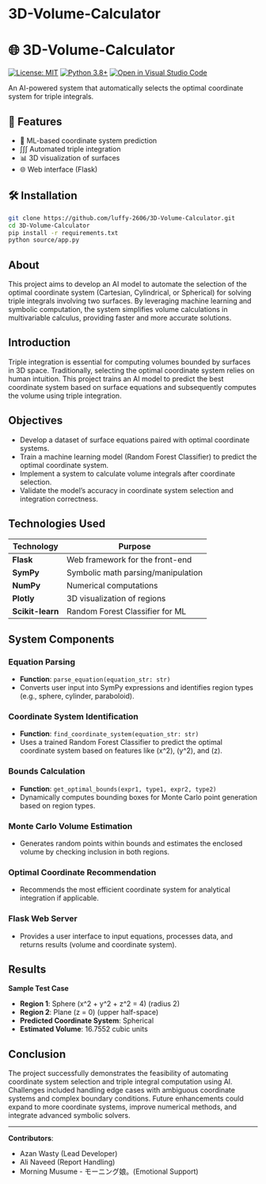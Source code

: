 # 3D-Volume-Calculator

# 🌐 3D-Volume-Calculator 

[![License: MIT](https://img.shields.io/badge/License-MIT-yellow.svg)](https://opensource.org/licenses/MIT)
[![Python 3.8+](https://img.shields.io/badge/Python-3.10+-blue.svg)](https://www.python.org/)
[![Open in Visual Studio Code](https://img.shields.io/badge/Open%20in-VSCode-007ACC?logo=visual-studio-code)](https://open.vscode.dev/yourusername/3D-Volume-Calculator)

An AI-powered system that automatically selects the optimal coordinate system for triple integrals.

## 🚀 Features
- 🤖 ML-based coordinate system prediction
- ∫∫∫ Automated triple integration
- 📊 3D visualization of surfaces
- 🌐 Web interface (Flask)

## 🛠️ Installation
```bash
git clone https://github.com/luffy-2606/3D-Volume-Calculator.git
cd 3D-Volume-Calculator
pip install -r requirements.txt
python source/app.py
```
## About
This project aims to develop an AI model to automate the selection of the optimal coordinate system (Cartesian, Cylindrical, or Spherical) for solving triple integrals involving two surfaces. By leveraging machine learning and symbolic computation, the system simplifies volume calculations in multivariable calculus, providing faster and more accurate solutions.

## Introduction
Triple integration is essential for computing volumes bounded by surfaces in 3D space. Traditionally, selecting the optimal coordinate system relies on human intuition. This project trains an AI model to predict the best coordinate system based on surface equations and subsequently computes the volume using triple integration.

## Objectives
- Develop a dataset of surface equations paired with optimal coordinate systems.
- Train a machine learning model (Random Forest Classifier) to predict the optimal coordinate system.
- Implement a system to calculate volume integrals after coordinate selection.
- Validate the model’s accuracy in coordinate system selection and integration correctness.

## Technologies Used
| Technology       | Purpose                          |
|------------------|----------------------------------|
| **Flask**        | Web framework for the front-end  |
| **SymPy**        | Symbolic math parsing/manipulation |
| **NumPy**        | Numerical computations           |
| **Plotly**       | 3D visualization of regions      |
| **Scikit-learn** | Random Forest Classifier for ML  |

## System Components

### Equation Parsing
- **Function**: `parse_equation(equation_str: str)`
- Converts user input into SymPy expressions and identifies region types (e.g., sphere, cylinder, paraboloid).

### Coordinate System Identification
- **Function**: `find_coordinate_system(equation_str: str)`
- Uses a trained Random Forest Classifier to predict the optimal coordinate system based on features like \(x^2\), \(y^2\), and \(z\).

### Bounds Calculation
- **Function**: `get_optimal_bounds(expr1, type1, expr2, type2)`
- Dynamically computes bounding boxes for Monte Carlo point generation based on region types.

### Monte Carlo Volume Estimation
- Generates random points within bounds and estimates the enclosed volume by checking inclusion in both regions.

### Optimal Coordinate Recommendation
- Recommends the most efficient coordinate system for analytical integration if applicable.

### Flask Web Server
- Provides a user interface to input equations, processes data, and returns results (volume and coordinate system).

## Results
**Sample Test Case**  
- **Region 1**: Sphere \(x^2 + y^2 + z^2 = 4\) (radius 2)  
- **Region 2**: Plane \(z = 0\) (upper half-space)  
- **Predicted Coordinate System**: Spherical  
- **Estimated Volume**: 16.7552 cubic units  

## Conclusion
The project successfully demonstrates the feasibility of automating coordinate system selection and triple integral computation using AI. Challenges included handling edge cases with ambiguous coordinate systems and complex boundary conditions. Future enhancements could expand to more coordinate systems, improve numerical methods, and integrate advanced symbolic solvers.

---

**Contributors**:    
- Azan Wasty (Lead Developer)   
- Ali Naveed (Report Handling)   
- Morning Musume - モーニング娘。(Emotional Support)   
